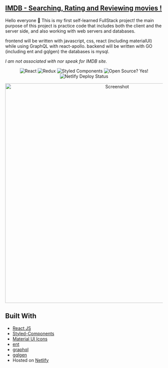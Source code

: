 ## [IMDB - Searching, Rating and Reviewing movies !](https://localhost:8081)

Hello everyone 👋
This is my first self-learned FullStack project!
the main purpose of this project is practice code that includes both the client and the server side, and also working with web servers and databases.

frontend will be written with javascript, css, react (including materialUI) while using  GraphQL with react-apollo.
backend will be written with GO (including ent and gqlgen) the databases is mysql.

_I am not associated with nor speak for IMDB site._


<p align="center">
    <img alt="React" src="https://img.shields.io/badge/-React-61DBFB?style=flat&logo=react&logoColor=FFFFFF"/>
    <img alt="Redux" src="https://img.shields.io/badge/-Redux-764abc?style=flat&logo=redux&logoColor=FFFFFF"/>
    <img alt="Styled Components" src="https://img.shields.io/badge/-<💅>%20Styled%20Components-grey?style=flat"/>
    <img alt="Open Source? Yes!" src="https://badgen.net/badge/Open%20Source%20%3F/Yes%21/blue?icon=github"/>
    <img alt="Netlify Deploy Status" src="https://api.netlify.com/api/v1/badges/87975815-cdc6-4c7f-b8c3-7adefa714190/deploy-status"/>
</p>

<p align="center">
    <img alt="Screenshot" src="file:///C:/Users/dorli/Desktop/IMDB%20WELCOME.png" width="700px">
</p>

## Built With

- [React JS](https://reactjs.org/docs/getting-started.html)
- [Styled-Components](https://styled-components.com/docs)
- [Material UI Icons](https://material-ui.com/components/material-icons/)
- [ent](https://entgo.io/)
- [graphql](https://graphql.org/)
- [gqlgen]([https://github.com/gkaemmer/react-fade-i](https://gqlgen.com/getting-started/)n) 
- Hosted on [Netlify](https://www.netlify.com/)
